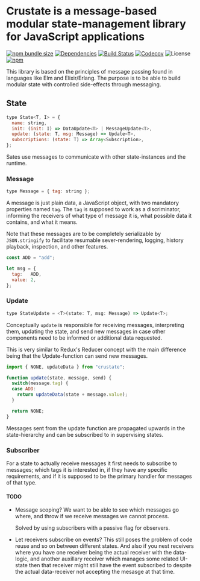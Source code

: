 # Crustate is a message-based modular state-management library for JavaScript applications

[![npm bundle size](https://img.shields.io/bundlephobia/minzip/crustate.svg)](https://bundlephobia.com/result?p=crustate)
[![Dependencies](https://img.shields.io/david/m4rw3r/crustate.svg)](https://www.npmjs.com/package/crustate)
[![Build Status](https://travis-ci.org/m4rw3r/crustate.svg?branch=master)](https://travis-ci.org/m4rw3r/crustate)
[![Codecov](https://img.shields.io/codecov/c/gh/m4rw3r/crustate.svg)](https://codecov.io/gh/m4rw3r/crustate)
![License](https://img.shields.io/npm/l/crustate.svg)
[![npm](https://img.shields.io/npm/v/crustate.svg)](https://www.npmjs.com/package/crustate)

This library is based on the principles of message passing found in languages
like Elm and Elixir/Erlang. The purpose is to be able to build modular state
with controlled side-effects through messaging.

## State

```javascript
type State<T, I> = {
  name: string,
  init: (init: I) => DataUpdate<T> | MessageUpdate<T>,
  update: (state: T, msg: Message) => Update<T>,
  subscriptions: (state: T) => Array<Subscription>,
};
```

Sates use messages to communicate with other state-instances and the runtime.

### Message

```javascript
type Message = { tag: string };
```

A message is just plain data, a JavaScript object, with two mandatory properties
named `tag`. The `tag` is supposed to work as a discriminator, informing the
receivers of what type of message it is, what possible data it contains, and
what it means.

Note that these messages are to be completely serializable by `JSON.stringify`
to facilitate resumable sever-rendering, logging, history playback, inspection,
and other features.

```javascript
const ADD = "add";

let msg = {
  tag:   ADD,
  value: 2,
};
```

### Update

```javascript
type StateUpdate = <T>(state: T, msg: Message) => Update<T>;
```

Conceptually `update` is responsible for receiving messages, interpreting
them, updating the state, and send new messages in case other components need
to be informed or additional data requested.

This is very similar to Redux's Reducer concept with the main difference
being that the Update-function can send new messages.

```javascript
import { NONE, updateData } from "crustate";

function update(state, message, send) {
  switch(message.tag) {
  case ADD:
    return updateData(state + message.value);
  }

  return NONE;
}
```

Messages sent from the update function are propagated upwards in the
state-hierarchy and can be subscribed to in supervising states.

### Subscriber

For a state to actually receive messages it first needs to subscribe to
messages; which tags it is interested in, if they have any specific
requirements, and if it is supposed to be the primary handler for messages
of that type.

#### TODO

* Message scoping? We want to be able to see which messages go where, and throw
  if we receive messages we cannot process.

  Solved by using subscribers with a passive flag for observers.

* Let receivers subscribe on events? This still poses the problem of code reuse
  and so on between different states. And also if you nest receivers where you
  have one receiver being the actual receiver with the data-logic, and another
  auxillary receiver which manages some related UI-state then that receiver
  might still have the event subscribed to despite the actual data-receiver
  not accepting the mesasge at that time.
